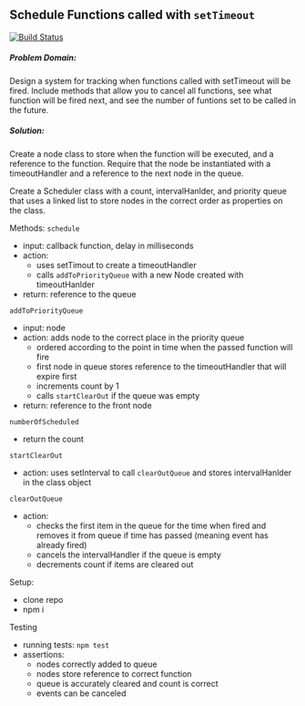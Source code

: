 ## Schedule Functions called with `setTimeout`

[![Build Status](https://www.travis-ci.com/hingham/settimeout-priority-queue.svg?branch=master)](https://www.travis-ci.com/hingham/settimeout-priority-queue)

##### Problem Domain:
Design a system for tracking when functions called with setTimeout will be fired. Include methods that allow you to cancel all functions, see what function will be fired next, and see the number of funtions set to be called in the future. 

##### Solution: 
Create a node class to store when the function will be executed, and a reference to the function. Require that the node be instantiated with a timeoutHandler and a reference to the next node in the queue.

Create a Scheduler class with a count, intervalHanlder, and priority queue that uses a linked list to store nodes in the correct order as properties on the class.  

Methods:
`schedule` 
* input: callback function, delay in milliseconds
* action: 
  * uses setTimout to create a timeoutHandler
  * calls `addToPriorityQueue` with a new Node created with timeoutHanlder
* return: reference to the queue

`addToPriorityQueue`
* input: node 
* action: adds node to the correct place in the priority queue
  * ordered according to the point in time when the passed function will fire
  * first node in queue stores reference to the timeoutHandler that will expire first
  * increments count by 1
  * calls `startClearOut` if the queue was empty
* return: reference to the front node

`numberOfScheduled`
* return the count

`startClearOut`
* action: uses setInterval to call `clearOutQueue` and stores intervalHanlder in the class object

`clearOutQueue` 
* action: 
  * checks the first item in the queue for the time when fired and removes it from queue if time has passed (meaning event has already fired)
  * cancels the intervalHandler if the queue is empty
  * decrements count if items are cleared out

Setup:
* clone repo
* npm i


Testing
* running tests: `npm test`
* assertions: 
  * nodes correctly added to queue
  * nodes store reference to correct function
  * queue is accurately cleared and count is correct
  * events can be canceled


